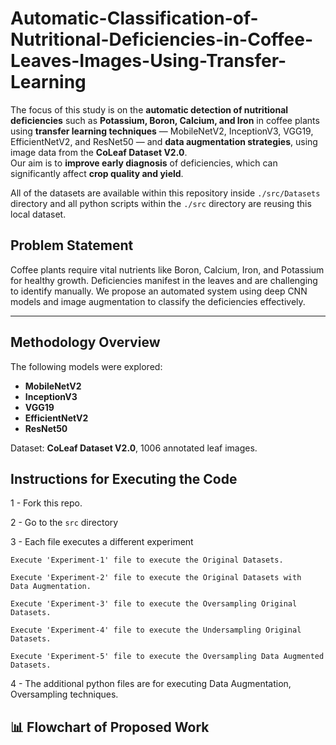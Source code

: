 # Automatic-Classification-of-Nutritional-Deficiencies-in-Coffee-Leaves-Images-Using-Transfer-Learning


The focus of this study is on the **automatic detection of nutritional deficiencies** such as **Potassium, Boron, Calcium, and Iron** in coffee plants using **transfer learning techniques** — MobileNetV2, InceptionV3, VGG19, EfficientNetV2, and ResNet50 — and **data augmentation strategies**, using image data from the **CoLeaf Dataset V2.0**.  
Our aim is to **improve early diagnosis** of deficiencies, which can significantly affect **crop quality and yield**.

All of the datasets are available within this repository inside `./src/Datasets` directory and all python scripts within the `./src` directory are reusing this local dataset.

## Problem Statement

Coffee plants require vital nutrients like Boron, Calcium, Iron, and Potassium for healthy growth. Deficiencies manifest in the leaves and are challenging to identify manually. We propose an automated system using deep CNN models and image augmentation to classify the deficiencies effectively.

---

## Methodology Overview

The following models were explored:
- **MobileNetV2**
- **InceptionV3**
- **VGG19**
- **EfficientNetV2**
- **ResNet50**

Dataset: **CoLeaf Dataset V2.0**, 1006 annotated leaf images.

## Instructions for Executing the Code


1 - Fork this repo.

2 - Go to the `src` directory

3 - Each file executes a different experiment

    Execute 'Experiment-1' file to execute the Original Datasets.

    Execute 'Experiment-2' file to execute the Original Datasets with 
    Data Augmentation.

    Execute 'Experiment-3' file to execute the Oversampling Original Datasets.

    Execute 'Experiment-4' file to execute the Undersampling Original Datasets.

    Execute 'Experiment-5' file to execute the Oversampling Data Augmented Datasets.

4 - The additional python files are for executing Data Augmentation, Oversampling techniques.



## 📊 Flowchart of Proposed Work

